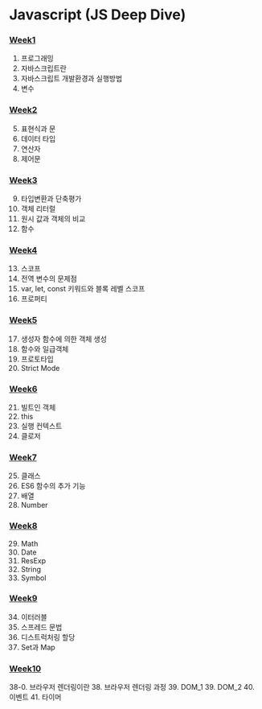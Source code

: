 # Javascript (JS Deep Dive)
### [Week1](https://github.com/sr0020/TIL/tree/main/Javascript/week%201)
01. 프로그래밍
02. 자바스크립트란
03. 자바스크립트 개발환경과 실행방법
04. 변수
### [Week2](https://github.com/sr0020/TIL/tree/main/Javascript/week%202)
05. 표현식과 문
06. 데이터 타입
07. 연산자
08. 제어문
### [Week3](https://github.com/sr0020/TIL/tree/main/Javascript/week%203)
09. 타입변환과 단축평가
10. 객체 리터럴
11. 원시 값과 객체의 비교
12. 함수
### [Week4](https://github.com/sr0020/TIL/tree/main/Javascript/week%204)
13. 스코프
14. 전역 변수의 문제점
15. var, let, const 키워드와 블록 레벨 스코프
16. 프로퍼티 
### [Week5](https://github.com/sr0020/TIL/tree/main/Javascript/week%205)
17. 생성자 함수에 의한 객체 생성
18. 함수와 일급객체
19. 프로토타입
20. Strict Mode
### [Week6](https://github.com/sr0020/TIL/tree/main/Javascript/week%206)
21. 빌트인 객체
22. this
23. 실행 컨텍스트
24. 클로저
### [Week7](https://github.com/sr0020/TIL/tree/main/Javascript/week%207)
25. 클래스
26. ES6 함수의 추가 기능
27. 배열
28. Number
### [Week8](https://github.com/sr0020/TIL_FE/tree/main/Javascript/week%208)
29. Math
30. Date
31. ResExp
32. String
33. Symbol
### [Week9](https://github.com/sr0020/TIL_FE/tree/main/Javascript/week%209)
34. 이터러블
35. 스프레드 문법
36. 디스트럭처링 할당
37. Set과 Map
### [Week10](https://github.com/sr0020/TIL_FE/tree/main/Javascript/week_10)
38-0. 브라우저 렌더링이란
38. 브라우저 렌더링 과정
39. DOM_1
39. DOM_2
40. 이벤트
41. 타이머
